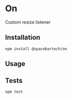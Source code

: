 On
========

Custom resize listener

## Installation

  `npm install @spacebartech/on`

## Usage

## Tests

`npm test`
